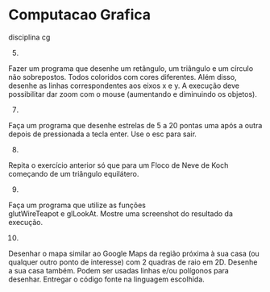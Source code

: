 # Computacao Grafica
disciplina cg

5.
Fazer   um   programa   que   desenhe   um   retângulo,   um   triângulo   e   um   círculo   não
sobrepostos.   Todos   coloridos   com   cores   diferentes.   Além   disso,   desenhe   as   linhas
correspondentes aos eixos x e y. A execução deve possibilitar dar zoom com o mouse
(aumentando e diminuindo os objetos).

7.
Faça um programa que desenhe estrelas de 5 a 20 pontas uma após a outra depois de
pressionada a tecla enter. Use o esc para sair.

8.
Repita o exercício anterior só que para um Floco de Neve de Koch começando de um
triângulo equilátero.

9.
Faça um programa que utilize as funções  
glutWireTeapot
 e
 glLookAt.
  Mostre
uma 
screenshot
 do resultado da execução.

10.
Desenhar o mapa similar ao Google Maps da região próxima à sua casa (ou qualquer outro
ponto de interesse) com 2 quadras de raio em 2D. Desenhe a sua casa também.
Podem ser usadas linhas e/ou polígonos para desenhar.
Entregar o código fonte na linguagem escolhida.
